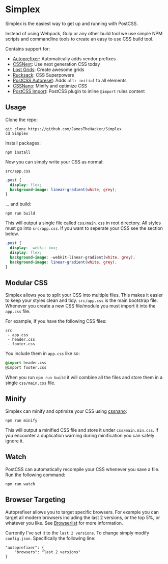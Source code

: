 Simplex
=======

Simplex is the easiest way to get up and running with PostCSS.

Instead of using Webpack, Gulp or any other build tool we use simple NPM scripts and commandline tools to create an easy to use CSS build tool.

Contains support for:

* [Autoprefixer](https://github.com/postcss/autoprefixer): Automatically adds vendor prefixes
* [CSSNext](http://cssnext.io): Use next generation CSS today
* [Lost Grids](https://github.com/peterramsing/lost): Create awesome grids
* [Rucksack](https://simplaio.github.io/rucksack/): CSS Superpowers
* [PostCSS Autoreset](https://github.com/maximkoretskiy/postcss-autoreset): Adds `all: initial` to all elements
* [CSSNano](http://cssnano.co/): Minify and optimize CSS
* [PostCSS Import](https://github.com/postcss/postcss-import): PostCSS plugin to inline `@import` rules content

Usage
-----

Clone the repo:

    git clone https://github.com/JamesTheHacker/Simplex
    cd Simplex

Install packages:

    npm install

Now you can simply write your CSS as normal:

`src/app.css`

```css
.post {
  display: flex;
  background-image: linear-gradient(white, grey);
}
```

... and build:

    npm run build

This will output a single file called `css/main.css` in root directory. All styles must go into `src/app.css`. If you want to seperate your CSS see the section below.

```css
.post {
  display: -webkit-box;
  display: flex;
  background-image: -webkit-linear-gradient(white, grey);
  background-image: linear-gradient(white, grey);
}
```

Modular CSS
-----------

Simplex allows you to split your CSS into multiple files. This makes it easier to keep your styles clean and tidy. `src/app.css` is the main bootstrap file. Whenever you create a new CSS file/module you must import it into the `app.css` file.

For example, if you have the following CSS files:

```
src
 - app.css
 - header.css
 - footer.css
```

You include them in `app.css` like so:

```css
@import header.css
@import footer.css
```

When you run `npm run build` it will combine all the files and store them in a single `css/main.css` file.

Minify
------

Simplex can minify and optimize your CSS using [cssnano](http://cssnano.co/):

    npm run minify

This will output a minified CSS file and store it under `css/main.min.css`. If you encounter a duplication warning during minification you can safely ignore it.

Watch
-----

PostCSS can automatically recompile your CSS whenever you save a file. Run the following command:

    npm run watch


Browser Targeting
-----------------

Autoprefixer allows you to target specific browsers. For example you can target all modern browsers including the last 2 versions, or the top 5%, or whatever you like. See [Browserlist](https://github.com/ai/browserslist) for more information.

Currently I've set it to the `last 2 versions`. To change simply modify `config.json`. Specifically the following line:

    "autoprefixer": {
        "browsers": "last 2 versions"
    }
